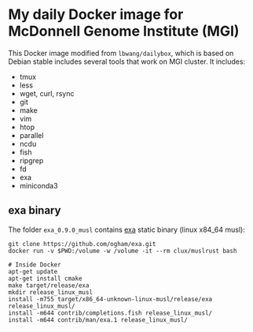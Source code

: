# My daily Docker image for McDonnell Genome Institute (MGI)
This Docker image modified from `lbwang/dailybox`, which is based on Debian stable includes several tools that work on MGI cluster. It includes:

- tmux
- less
- wget, curl, rsync
- git
- make
- vim
- htop
- parallel
- ncdu
- fish
- ripgrep
- fd
- exa
- miniconda3


## exa binary
The folder `exa_0.9.0_musl` contains [exa] static binary (linux x84_64 musl):

    git clone https://github.com/ogham/exa.git
    docker run -v $PWD:/volume -w /volume -it --rm clux/muslrust bash

    # Inside Docker
    apt-get update
    apt-get install cmake
    make target/release/exa
    mkdir release_linux_musl
    install -m755 target/x86_64-unknown-linux-musl/release/exa release_linux_musl/
    install -m644 contrib/completions.fish release_linux_musl/
    install -m644 contrib/man/exa.1 release_linux_musl/

[exa]: https://github.com/ogham/exa
